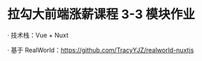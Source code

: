 # 拉勾大前端涨薪课程 3-3 模块作业

· 技术栈：Vue + Nuxt

· 基于 RealWorld：https://github.com/TracyYJZ/realworld-nuxtjs
